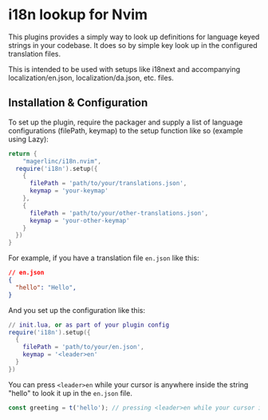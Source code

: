 # i18n lookup for Nvim

This plugins provides a simply way to look up definitions for language keyed strings in your codebase.
It does so by simple key look up in the configured translation files.

This is intended to be used with setups like i18next and accompanying localization/en.json, localization/da.json, etc. files.

## Installation & Configuration

To set up the plugin, require the packager and supply a list of language configurations (filePath, keymap) to the setup function like so (example using Lazy):
```lua
return {
	"magerlinc/i18n.nvim",
  require('i18n').setup({
    {
      filePath = 'path/to/your/translations.json',
      keymap = 'your-keymap'
    },
    {
      filePath = 'path/to/your/other-translations.json',
      keymap = 'your-other-keymap'
    }
  })
}
```

For example, if you have a translation file `en.json` like this:
```json
// en.json
{
  "hello": "Hello",
}
```
And you set up the configuration like this:
```lua
// init.lua, or as part of your plugin config
require('i18n').setup({
  {
    filePath = 'path/to/your/en.json',
    keymap = '<leader>en'
  }
})
```

You can press `<leader>en` while your cursor is anywhere inside the string "hello" to look it up in the `en.json` file.
```typescript
const greeting = t('hello'); // pressing <leader>en while your cursor is in the string will open the en.json file and go to the "hello" key
```




